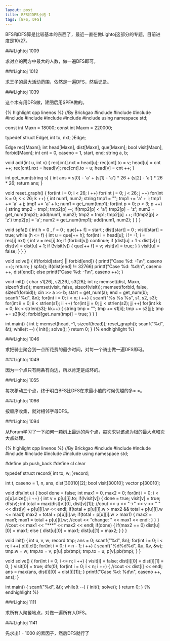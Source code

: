 ```yaml
---
layout: post
title: BFS和DFS小结-1
tags: [BFS, DFS]
---
```


BFS和DFS算是比较基本的东西了，最近一直在做Lightoj这部分的专题，目前进度是10/27。

###Lightoj 1009

求对立的两方中最大的人数，做一遍DFS即可。

###Lightoj 1012

求王子的最大活动范围，依然是一遍DFS，然后记录。

###Lightoj 1039

这个木有用DFS做，建图后用SPFA做的。

{% highlight cpp linenos %}
//By Brickgao
#include <iostream>
#include <cstdio>
#include <cstring>
#include <cmath>
#include <queue>
#include <cstdlib>
#include <algorithm>
#include <vector>
using namespace std;

const int Maxn = 18000;
const int Maxm = 220000;

typedef struct Edge{
    int to, nxt;
}Edge;

Edge rec[Maxm];
int head[Maxn], dist[Maxn], que[Maxm];
bool visit[Maxn], forbid[Maxn];
int cnt = 0, caseno = 1, start, end;
string a, b;

void add(int u, int v)
{
    rec[cnt].nxt = head[u];
    rec[cnt].to = v;
    head[u] = cnt ++;
    rec[cnt].nxt = head[v];
    rec[cnt].to = u;
    head[v] = cnt ++;
}

int get_num(string s)
{
    int ans = s[0] - 'a' + (s[1] - 'a') * 26 + (s[2] - 'a') * 26 * 26;
    return ans;
}

void reset_graph()
{
    for(int i = 0; i < 26; i ++)
        for(int j = 0; j < 26; j ++)
            for(int k = 0; k < 26; k ++)
            {
                int num1, num2;
                string tmp1 = "";
                tmp1 += 'a' + i; tmp1 += 'a' + j; tmp1 += 'a' + k;
                num1 = get_num(tmp1);
                for(int p = 0; p < 3; p ++)
                {
                    string tmp2 = tmp1;
                    tmp2[p] --;
                    if(tmp2[p] < 'a')   tmp2[p] = 'z';
                    num2 = get_num(tmp2);
                    add(num1, num2);
                    tmp2 = tmp1;
                    tmp2[p] ++;
                    if(tmp2[p] > 'z')   tmp2[p] = 'a';
                    num2 = get_num(tmp1);
                    add(num1, num2);
                }
            }
}

void spfa()
{
    int h = 0 , f = 0 ;
    que[++ f] = start ; dist[start] = 0 ;
    visit[start] = true;
    while (h <= f)
    {
        int u = que[++ h];
        for(int i = head[u]; i != -1; i = rec[i].nxt)
        {
            int v = rec[i].to;
            if (forbid[v]) continue;
            if (dist[u] + 1 < dist[v])
            {
                dist[v] = dist[u] + 1;
                if (!visit[v])
                {
                    que[++ f] = v;
                    visit[v] = true;
                }
            }
            visit[u] = false;
        }
    }
}

void solve()
{
    if(forbid[start] || forbid[end])
    {
        printf("Case %d: -1\n", caseno ++);
        return;
    }
    spfa();
    if(dist[end] != 32766)
        printf("Case %d: %d\n", caseno ++, dist[end]);
    else
        printf("Case %d: -1\n", caseno ++);
}

void init()
{
    char s1[26], s2[26], s3[26];
    int n;
    memset(dist, Maxn, sizeof(dist));
    memset(visit, false, sizeof(visit));
    memset(forbid, false, sizeof(forbid));
    cin >> a >> b;
    start = get_num(a);
    end = get_num(b);
    scanf("%d", &n);
    for(int i = 0; i < n; i ++)
    {
        scanf("%s %s %s", s1, s2, s3);
        for(int ii = 0; ii < strlen(s1); ii ++)
            for(int jj = 0; jj < strlen(s2); jj ++)
                for(int kk = 0; kk < strlen(s3); kk++)
                {
                    string tmp = "";
                    tmp += s1[ii]; tmp += s2[jj]; tmp += s3[kk];
                    forbid[get_num(tmp)] = true;
                }
    }
}

int main()
{
    int t;
    memset(head, -1, sizeof(head));
    reset_graph();
    scanf("%d", &t);
    while(t --)
    {
        init();
        solve();
    }
    return 0;
}
{% endhighlight %}

###Lightoj 1046

求把骑士聚合到一点所花费的最少时间，对每一个骑士做一遍DFS即可。

###Lightoj 1049

因为一个点只有两条有向边，所以肯定是成环的。

###Lightoj 1055

每次移动三个点，终于明白BFS比DFS在求最小值的时候优越的多= =。

###Lightoj 1066

按顺序收集，就对相邻字母DFS。

###Lightoj 1094

从Forum学习了一下如何一颗树上最远的两个点，每次求以该点为根的最大点和次大点处理。

{% highlight cpp linenos %}
//By Brickgao
#include <iostream>
#include <cstdio>
#include <cstring>
#include <cmath>
#include <cstdlib>
#include <algorithm>
#include <vector>
using namespace std;

#define pb push_back
#define cl clear

typedef struct record{
	int to, w;
}record;

int t, caseno = 1, n, ans, dist[30010][2];
bool visit[30010];
vector <record> p[30010];

void dfs(int u)
{
	bool done = false;
	int max1 = 0, max2 = 0;
	for(int i = 0; i < p[u].size(); i ++)
	{
		int v = p[u][i].to;
		if(!visit[v])
		{
			done = true;
			visit[v] = true;
			dfs(v);
			int total = max(dist[v][0], dist[v][1]);
			//cout << u << "->" << v << " " << dist[v] + p[u][i].w << endl;
			if(total + p[u][i].w > max2 && total + p[u][i].w <= max1)
				max2 = total + p[u][i].w;
			if(total + p[u][i].w > max1)
			{
				max2 = max1;
				max1 = total + p[u][i].w;
				//cout << "change: " << max1 << endl;
			}
		}
	}
	//cout << max1 << "***" << max2 << endl;
	if(done)
	{
		if(max2 == 0)
			dist[u][0] = max1;
		else
		{
			dist[u][0] = max1;
			dist[u][1] = max2;
		}
	}
}

void init()
{
	int u, v, w;
	record tmp;
	ans = 0;
	scanf("%d", &n);
	for(int i = 0; i < n; i ++)
		p[i].cl();
	for(int i = 0; i < n - 1; i ++)
	{
		scanf("%d%d%d", &u, &v, &w);
		tmp.w = w;
		tmp.to = v; p[u].pb(tmp);
		tmp.to = u; p[v].pb(tmp);
	}
}

void solve()
{
	for(int i = 0; i <= n; i ++)
	{
		visit[i] = false;
		dist[i][0] = dist[i][1] = 0;
	}
	visit[0] = true;
	dfs(0);
	for(int i = 0; i < n; i ++)
	{
		//cout << dist[i] << endl;
		ans = max(ans, dist[i][0] + dist[i][1]);
	}
	printf("Case %d: %d\n", caseno ++, ans);
}

int main()
{
	scanf("%d", &t);
	while(t --)
	{
		init();
		solve();
	}
    return 0;
}
{% endhighlight %}

###Lightoj 1111

求所有人聚餐地点，对做一遍所有人DFS。

###Lightoj 1141

先求出1 - 1000 的素因子，然后DFS就行了
